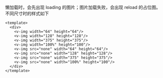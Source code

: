 懒加载时，会先出现 loading 的图片；图片加载失败，会出现 reload 的占位图。
不同尺寸时的样式如下

```vue
<template>
  <div>
    <v-img width="64" height="64"/>
    <v-img width="128" height="128"/>
    <v-img width="375" height="375"/>
    <v-img width="100%" height="100"/>
    <v-img src="none" width="64" height="64"/>
    <v-img src="none" width="128" height="128"/>
    <v-img src="none" width="375" height="375"/>
    <v-img src="none" width="100%" height="100"/>
  </div>
</template>
```
